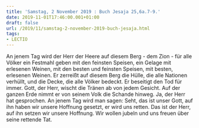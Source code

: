 ```yaml
---
title: 'Samstag, 2 November 2019 : Buch Jesaja 25,6a.7-9.'
date: 2019-11-01T17:46:00.001+01:00
draft: false
url: /2019/11/samstag-2-november-2019-buch-jesaja.html
tags: 
- LECTIO
---
```


An jenem Tag wird der Herr der Heere auf diesem Berg - dem Zion - für alle Völker ein Festmahl geben mit den feinsten Speisen, ein Gelage mit erlesenen Weinen, mit den besten und feinsten Speisen, mit besten, erlesenen Weinen. Er zerreißt auf diesem Berg die Hülle, die alle Nationen verhüllt, und die Decke, die alle Völker bedeckt. Er beseitigt den Tod für immer. Gott, der Herr, wischt die Tränen ab von jedem Gesicht. Auf der ganzen Erde nimmt er von seinem Volk die Schande hinweg. Ja, der Herr hat gesprochen. An jenem Tag wird man sagen: Seht, das ist unser Gott, auf ihn haben wir unsere Hoffnung gesetzt, er wird uns retten. Das ist der Herr, auf ihn setzen wir unsere Hoffnung. Wir wollen jubeln und uns freuen über seine rettende Tat.